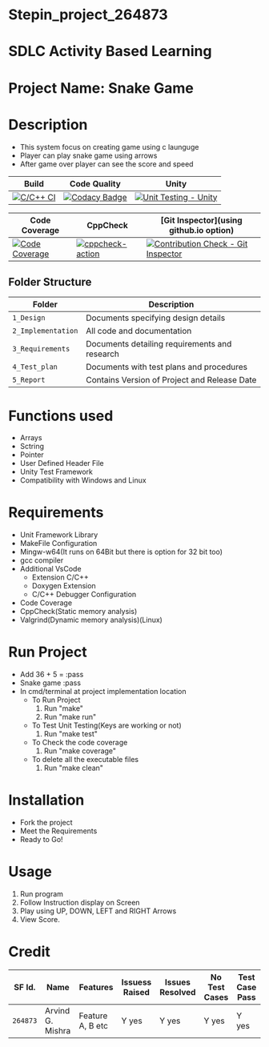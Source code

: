 # Stepin_project_264873

# SDLC Activity Based Learning
# Project Name: Snake Game

# Description
* This system focus on creating game using c launguge 
* Player can play snake game using arrows 
* After game over player can see the score and speed

Build | Code Quality | Unity | 
-----------------|-----------------|-----------------|
[![C/C++ CI](https://github.com/AG264873/stepin-C-miniproject/actions/workflows/c-cpp.yml/badge.svg)](https://github.com/AG264873/stepin-C-miniproject/actions/workflows/c-cpp.yml) | [![Codacy Badge](https://app.codacy.com/project/badge/Grade/a1be445a6525487dad81df49aedd6d91)](https://www.codacy.com/gh/AG264873/stepin-C-miniproject/dashboard?utm_source=github.com&amp;utm_medium=referral&amp;utm_content=AG264873/stepin-C-miniproject&amp;utm_campaign=Badge_Grade) | [![Unit Testing - Unity](https://github.com/AG264873/stepin-C-miniproject/actions/workflows/Unit-Testing.yml/badge.svg)](https://github.com/AG264873/stepin-C-miniproject/actions/workflows/Unit-Testing.yml) |
 
 
 
 | Code Coverage | CppCheck |[Git Inspector](using github.io option) |
 | -------------------------------| -------------------------------| -------------------------------|
 |  [![Code Coverage](https://github.com/AG264873/stepin-C-miniproject/actions/workflows/code-coverage.yml/badge.svg)](https://github.com/AG264873/stepin-C-miniproject/actions/workflows/code-coverage.yml) | [![cppcheck-action](https://github.com/AG264873/stepin-C-miniproject/actions/workflows/cppcheck.yml/badge.svg)](https://github.com/AG264873/stepin-C-miniproject/actions/workflows/cppcheck.yml)  | [![Contribution Check - Git Inspector](https://github.com/AG264873/stepin-C-miniproject/actions/workflows/Git_Inspector.yml/badge.svg)](https://github.com/AG264873/stepin-C-miniproject/actions/workflows/Git_Inspector.yml)|


## Folder Structure
Folder             | Description
-------------------| -----------------------------------------
`1_Design`         | Documents specifying design details
`2_Implementation` | All code and documentation
`3_Requirements`   | Documents detailing requirements and research
`4_Test_plan`      | Documents with test plans and procedures
`5_Report`         | Contains Version of Project and Release Date

# Functions used
* Arrays
* Sctring
* Pointer
* User Defined Header File
* Unity Test Framework
* Compatibility with Windows and Linux

# Requirements
* Unit Framework Library
* MakeFile Configuration
* Mingw-w64(It runs on 64Bit but there is option for 32 bit too)
* gcc compiler
* Additional VsCode
  * Extension C/C++ 
  * Doxygen Extension
  * C/C++ Debugger Configuration
* Code Coverage
* CppCheck(Static memory analysis)
* Valgrind(Dynamic memory analysis)(Linux)

# Run Project
* Add 36 + 5 = :pass
* Snake game :pass
* In cmd/terminal at project implementation location
	* To Run Project
		1. Run "make"
		2. Run "make run"
	* To Test Unit Testing(Keys are working or not)
		1. Run "make test"
	* To Check the code coverage
		1. Run "make coverage"
	* To delete all the executable files
		1. Run "make clean"


# Installation
* Fork the project
* Meet the Requirements
* Ready to Go!

# Usage
1. Run program
2. Follow Instruction display on Screen
3. Play using UP, DOWN, LEFT and RIGHT Arrows
4. View Score.

# Credit

SF Id. |  Name   |    Features    | Issuess Raised |Issues Resolved|No Test Cases|Test Case Pass
-------|---------|----------------|----------------|---------------|-------------|--------------
`264873` | Arvind G. Mishra | Feature A, B etc    | Y yes     | Y yes   |Y yes   |Y yes     

